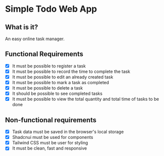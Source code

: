 # Simple Todo Web App

## What is it?
An easy online task manager.

## Functional Requirements
- [X] It must be possible to register a task
- [X] It must be possible to record the time to complete the task
- [X] It must be possible to edit an already created task
- [X] It must be possible to mark a task as completed
- [X] It must be possible to delete a task
- [X] It should be possible to see completed tasks
- [X] It must be possible to view the total quantity and total time of tasks to be done

## Non-functional requirements
- [X] Task data must be saved in the browser's local storage
- [X] Shadcnui must be used for components
- [X] Tailwind CSS must be user for styling
- [X] It must be clean, fast and responsive
